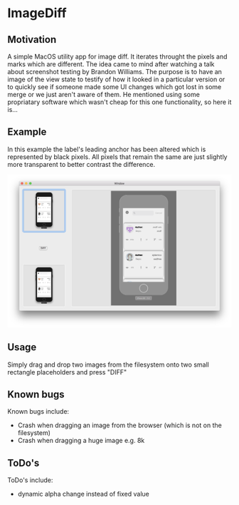 # ImageDiff


## Motivation
A simple MacOS utility app for image diff. It iterates throught the pixels and marks which are different.
The idea came to mind after watching a talk about screenshot testing by Brandon Williams. The purpose is to have an image
of the view state to testify of how it looked in a particular version or to quickly see if someone made some UI changes
which got lost in some merge or we just aren't aware of them.
He mentioned using some propriatary software which wasn't cheap for this one functionality, so here it is...

## Example
In this example the label's leading anchor has been altered which is represented by black pixels. All pixels that remain
the same are just slightly more transparent to better contrast the difference.

![Example usage](https://github.com/baic989/ImageDiff/blob/master/example.png)

## Usage
Simply drag and drop two images from the filesystem onto two small rectangle placeholders and press "DIFF"

## Known bugs
Known bugs include:
- Crash when dragging an image from the browser (which is not on the filesystem)
- Crash when dragging a huge image e.g. 8k

## ToDo's
ToDo's include:
- dynamic alpha change instead of fixed value
